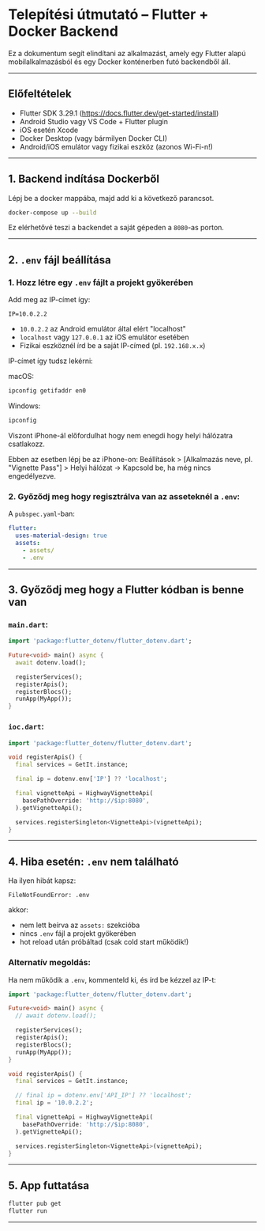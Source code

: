 # Telepítési útmutató – Flutter + Docker Backend

Ez a dokumentum segít elindítani az alkalmazást, amely egy Flutter alapú mobilalkalmazásból és egy Docker konténerben futó backendből áll.

---

## Előfeltételek

- Flutter SDK 3.29.1 (https://docs.flutter.dev/get-started/install)
- Android Studio vagy VS Code + Flutter plugin
- iOS esetén Xcode
- Docker Desktop (vagy bármilyen Docker CLI)
- Android/iOS emulátor vagy fizikai eszköz (azonos Wi-Fi-n!)

---

## 1. Backend indítása Dockerből

Lépj be a docker mappába, majd add ki a következő parancsot.

```bash
docker-compose up --build
```

Ez elérhetővé teszi a backendet a saját gépeden a `8080`-as porton.

---

## 2. `.env` fájl beállítása

### 1. Hozz létre egy `.env` fájlt a projekt gyökerében

Add meg az IP-címet így:

```env
IP=10.0.2.2
```

- `10.0.2.2` az Android emulátor által elért "localhost"
- `localhost` vagy `127.0.0.1` az iOS emulátor esetében
- Fizikai eszköznél írd be a saját IP-címed (pl. `192.168.x.x`)

IP-címet így tudsz lekérni:

macOS:

```bash
ipconfig getifaddr en0
```

Windows:

```bash
ipconfig
```

Viszont iPhone-ál előfordulhat hogy nem enegdi hogy helyi hálózatra csatlakozz.

Ebben az esetben lépj be az iPhone-on:
Beállítások > [Alkalmazás neve, pl. "Vignette Pass"] > Helyi hálózat → Kapcsold be, ha még nincs engedélyezve.

### 2. Győződj meg hogy regisztrálva van az asseteknél a `.env`:

A `pubspec.yaml`-ban:

```yaml
flutter:
  uses-material-design: true
  assets:
    - assets/
    - .env
```

---

## 3. Győződj meg hogy a Flutter kódban is benne van

### `main.dart`:

```dart
import 'package:flutter_dotenv/flutter_dotenv.dart';

Future<void> main() async {
  await dotenv.load();

  registerServices();
  registerApis();
  registerBlocs();
  runApp(MyApp());
}
```

### `ioc.dart`:

```dart
import 'package:flutter_dotenv/flutter_dotenv.dart';

void registerApis() {
  final services = GetIt.instance;

  final ip = dotenv.env['IP'] ?? 'localhost';

  final vignetteApi = HighwayVignetteApi(
    basePathOverride: 'http://$ip:8080',
  ).getVignetteApi();

  services.registerSingleton<VignetteApi>(vignetteApi);
}
```

---

## 4. Hiba esetén: `.env` nem található

Ha ilyen hibát kapsz:

```
FileNotFoundError: .env
```

akkor:

- nem lett beírva az `assets:` szekcióba
- nincs `.env` fájl a projekt gyökerében
- hot reload után próbáltad (csak cold start működik!)

### Alternatív megoldás:

Ha nem működik a `.env`, kommenteld ki, és írd be kézzel az IP-t:

```dart
import 'package:flutter_dotenv/flutter_dotenv.dart';

Future<void> main() async {
  // await dotenv.load();

  registerServices();
  registerApis();
  registerBlocs();
  runApp(MyApp());
}

void registerApis() {
  final services = GetIt.instance;

  // final ip = dotenv.env['API_IP'] ?? 'localhost';
  final ip = '10.0.2.2';

  final vignetteApi = HighwayVignetteApi(
    basePathOverride: 'http://$ip:8080',
  ).getVignetteApi();

  services.registerSingleton<VignetteApi>(vignetteApi);
}
```

---

## 5. App futtatása

```bash
flutter pub get
flutter run
```

---

